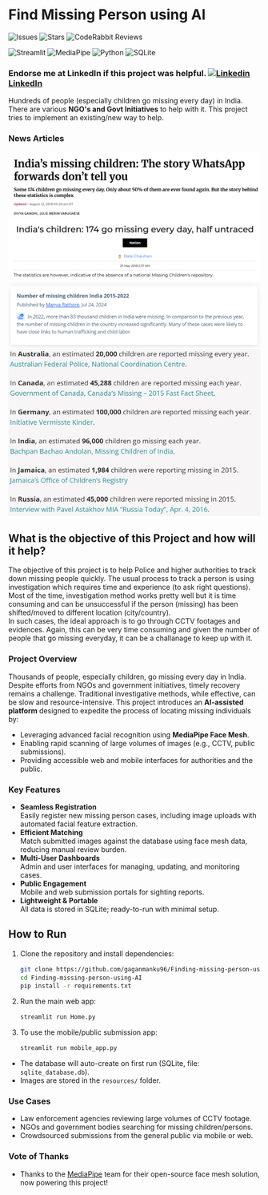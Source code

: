 # Find Missing Person using AI
![Issues](https://img.shields.io/github/issues/gaganmanku96/Finding-missing-person-using-AI) ![Stars](https://img.shields.io/github/stars/gaganmanku96/Finding-missing-person-using-AI?style=social)
![CodeRabbit Reviews](https://img.shields.io/coderabbit/prs/github/gaganmanku96/Finding-missing-person-using-AI?utm_source=oss&utm_medium=github&utm_campaign=gaganmanku96%2FFinding-missing-person-using-AI&labelColor=171717&color=FF570A&link=https%3A%2F%2Fcoderabbit.ai&label=CodeRabbit+Reviews)


![Streamlit](https://img.shields.io/badge/Streamlit-000000?style=for-the-badge&logo=streamlit&logoColor=white&height=20)
![MediaPipe](https://img.shields.io/badge/MediaPipe-000000?style=for-the-badge&logo=mediapipe&logoColor=white&height=20)
![Python](https://img.shields.io/badge/Python-000000?style=for-the-badge&logo=python&logoColor=white&height=20)
![SQLite](https://img.shields.io/badge/SQLite-000000?style=for-the-badge&logo=sqlite&logoColor=white&height=20)

### Endorse me at LinkedIn if this project was helpful. [![Linkedin](https://i.stack.imgur.com/gVE0j.png) LinkedIn](https://www.linkedin.com/in/gaganmanku96/)


Hundreds of people (especially children go missing every day) in India. There are various <b>NGO's and Govt Initiatives</b> to help with it. This project tries to implement an  existing/new way to help.

### News Articles
![alt text](./resources/image.png)
![alt text](./resources/image-1.png)
![alt text](./resources/image-2.png)
![alt text](./resources/image-3.png)


## What is the objective of this Project and how will it help?
The objective of this project is to help Police and higher authorities to track down missing people quickly. The usual process to track a person is using investigation which requires time and experience (to ask right questions). Most of the time, investigation method works pretty well but it is time consuming and can be unsuccessful if the person (missing) has been shifted/moved to different location (city/country).<br>
In such cases, the ideal approach is to go through CCTV footages and evidences. Again, this can be very time consuming and given the number of people that go missing everyday, it can be a challanage to keep up with it.<br>

### Project Overview

Thousands of people, especially children, go missing every day in India. Despite efforts from NGOs and government initiatives, timely recovery remains a challenge. Traditional investigative methods, while effective, can be slow and resource-intensive. This project introduces an **AI-assisted platform** designed to expedite the process of locating missing individuals by:

- Leveraging advanced facial recognition using **MediaPipe Face Mesh**.
- Enabling rapid scanning of large volumes of images (e.g., CCTV, public submissions).
- Providing accessible web and mobile interfaces for authorities and the public.


### Key Features

- **Seamless Registration**  
  Easily register new missing person cases, including image uploads with automated facial feature extraction.
- **Efficient Matching**  
  Match submitted images against the database using face mesh data, reducing manual review burden.
- **Multi-User Dashboards**  
  Admin and user interfaces for managing, updating, and monitoring cases.
- **Public Engagement**  
  Mobile and web submission portals for sighting reports.
- **Lightweight & Portable**  
  All data is stored in SQLite; ready-to-run with minimal setup.

## How to Run

1. Clone the repository and install dependencies:
   ```bash
   git clone https://github.com/gaganmanku96/Finding-missing-person-using-AI.git
   cd Finding-missing-person-using-AI
   pip install -r requirements.txt
   ```
2. Run the main web app:
   ```bash
   streamlit run Home.py
   ```
3. To use the mobile/public submission app:
   ```bash
   streamlit run mobile_app.py
   ```

- The database will auto-create on first run (SQLite, file: `sqlite_database.db`).
- Images are stored in the `resources/` folder.

### Use Cases

- Law enforcement agencies reviewing large volumes of CCTV footage.
- NGOs and government bodies searching for missing children/persons.
- Crowdsourced submissions from the general public via mobile or web.


### Vote of Thanks
- Thanks to the [MediaPipe](https://mediapipe.dev/) team for their open-source face mesh solution, now powering this project!
